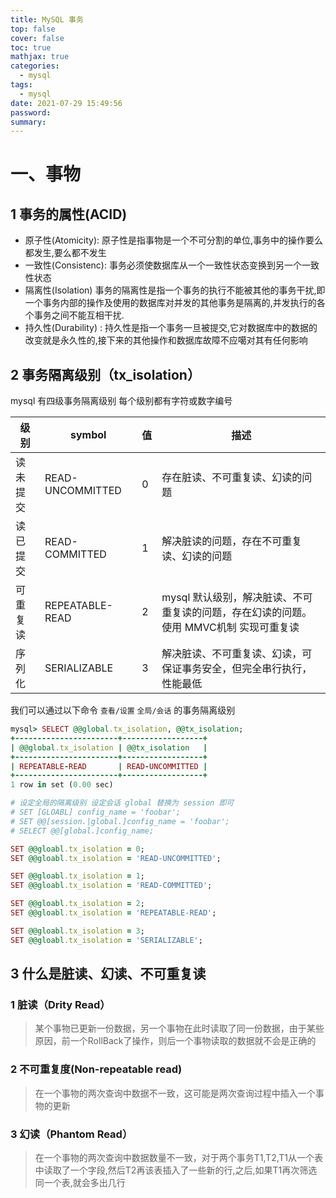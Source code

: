 ```yaml
---
title: MySQL 事务
top: false
cover: false
toc: true
mathjax: true
categories:
  - mysql
tags:
  - mysql
date: 2021-07-29 15:49:56
password:
summary:
---
```


# 一、事物

## 1  事务的属性(ACID)

- 原子性(Atomicity): 原子性是指事物是一个不可分割的单位,事务中的操作要么都发生,要么都不发生
- 一致性(Consistenc): 事务必须使数据库从一个一致性状态变换到另一个一致性状态
- 隔离性(Isolation) 事务的隔离性是指一个事务的执行不能被其他的事务干扰,即一个事务内部的操作及使用的数据库对并发的其他事务是隔离的,并发执行的各个事务之间不能互相干扰.
- 持久性(Durability) : 持久性是指一个事务一旦被提交,它对数据库中的数据的改变就是永久性的,接下来的其他操作和数据库故障不应噶对其有任何影响



## 2 事务隔离级别（tx_isolation）

mysql 有四级事务隔离级别 每个级别都有字符或数字编号

| 级别     | symbol           | 值   | 描述                                                         |
| -------- | ---------------- | ---- | ------------------------------------------------------------ |
| 读未提交 | READ-UNCOMMITTED | 0    | 存在脏读、不可重复读、幻读的问题                             |
| 读已提交 | READ-COMMITTED   | 1    | 解决脏读的问题，存在不可重复读、幻读的问题                   |
| 可重复读 | REPEATABLE-READ  | 2    | mysql 默认级别，解决脏读、不可重复读的问题，存在幻读的问题。使用 MMVC机制 实现可重复读 |
| 序列化   | SERIALIZABLE     | 3    | 解决脏读、不可重复读、幻读，可保证事务安全，但完全串行执行，性能最低 |

我们可以通过以下命令 `查看/设置` `全局/会话` 的事务隔离级别

```ruby
mysql> SELECT @@global.tx_isolation, @@tx_isolation;
+-----------------------+------------------+
| @@global.tx_isolation | @@tx_isolation   |
+-----------------------+------------------+
| REPEATABLE-READ       | READ-UNCOMMITTED |
+-----------------------+------------------+
1 row in set (0.00 sec)

# 设定全局的隔离级别 设定会话 global 替换为 session 即可
# SET [GLOABL] config_name = 'foobar';
# SET @@[session.|global.]config_name = 'foobar';
# SELECT @@[global.]config_name;

SET @@gloabl.tx_isolation = 0;
SET @@gloabl.tx_isolation = 'READ-UNCOMMITTED';

SET @@gloabl.tx_isolation = 1;
SET @@gloabl.tx_isolation = 'READ-COMMITTED';

SET @@gloabl.tx_isolation = 2;
SET @@gloabl.tx_isolation = 'REPEATABLE-READ';

SET @@gloabl.tx_isolation = 3;
SET @@gloabl.tx_isolation = 'SERIALIZABLE';
```

## 3 什么是脏读、幻读、不可重复读

### 1 脏读（Drity Read）

> 某个事物已更新一份数据，另一个事物在此时读取了同一份数据，由于某些原因，前一个RollBack了操作，则后一个事物读取的数据就不会是正确的

### 2 不可重复度(Non-repeatable read)

> 在一个事物的两次查询中数据不一致，这可能是两次查询过程中插入一个事物的更新

### 3 幻读（Phantom Read）

> 在一个事物的两次查询中数据数量不一致，对于两个事务T1,T2,T1从一个表中读取了一个字段,然后T2再该表插入了一些新的行,之后,如果T1再次筛选同一个表,就会多出几行